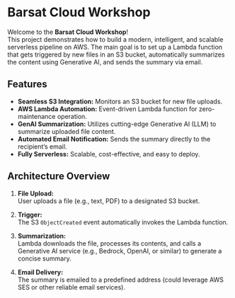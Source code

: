 # Barsat Cloud Workshop

Welcome to the **Barsat Cloud Workshop**!  
This project demonstrates how to build a modern, intelligent, and scalable serverless pipeline on AWS. The main goal is to set up a Lambda function that gets triggered by new files in an S3 bucket, automatically summarizes the content using Generative AI, and sends the summary via email.

## Features

- **Seamless S3 Integration:** Monitors an S3 bucket for new file uploads.
- **AWS Lambda Automation:** Event-driven Lambda function for zero-maintenance operation.
- **GenAI Summarization:** Utilizes cutting-edge Generative AI (LLM) to summarize uploaded file content.
- **Automated Email Notification:** Sends the summary directly to the recipient’s email.
- **Fully Serverless:** Scalable, cost-effective, and easy to deploy.

## Architecture Overview

1. **File Upload:**  
   User uploads a file (e.g., text, PDF) to a designated S3 bucket.

2. **Trigger:**  
   The S3 `ObjectCreated` event automatically invokes the Lambda function.

3. **Summarization:**  
   Lambda downloads the file, processes its contents, and calls a Generative AI service (e.g., Bedrock, OpenAI, or similar) to generate a concise summary.

4. **Email Delivery:**  
   The summary is emailed to a predefined address (could leverage AWS SES or other reliable email services).
